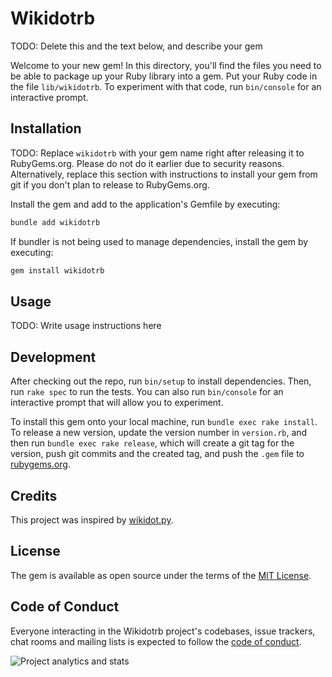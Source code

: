 # Wikidotrb

TODO: Delete this and the text below, and describe your gem

Welcome to your new gem! In this directory, you'll find the files you need to be able to package up your Ruby library into a gem. Put your Ruby code in the file `lib/wikidotrb`. To experiment with that code, run `bin/console` for an interactive prompt.

## Installation

TODO: Replace `wikidotrb` with your gem name right after releasing it to RubyGems.org. Please do not do it earlier due to security reasons. Alternatively, replace this section with instructions to install your gem from git if you don't plan to release to RubyGems.org.

Install the gem and add to the application's Gemfile by executing:

```bash
bundle add wikidotrb
```

If bundler is not being used to manage dependencies, install the gem by executing:

```bash
gem install wikidotrb
```

## Usage

TODO: Write usage instructions here

## Development

After checking out the repo, run `bin/setup` to install dependencies. Then, run `rake spec` to run the tests. You can also run `bin/console` for an interactive prompt that will allow you to experiment.

To install this gem onto your local machine, run `bundle exec rake install`. To release a new version, update the version number in `version.rb`, and then run `bundle exec rake release`, which will create a git tag for the version, push git commits and the created tag, and push the `.gem` file to [rubygems.org](https://rubygems.org).

## Credits

This project was inspired by [wikidot.py](https://github.com/ukwhatn/wikidot.py/).

## License

The gem is available as open source under the terms of the [MIT License](https://opensource.org/licenses/MIT).

## Code of Conduct

Everyone interacting in the Wikidotrb project's codebases, issue trackers, chat rooms and mailing lists is expected to follow the [code of conduct](https://github.com/r74tech/wikidotrb/blob/main/CODE_OF_CONDUCT.md).


![Project analytics and stats](https://repobeats.axiom.co/api/embed/6bd929f1312a9c546b1c60801154e7fe1742fa65.svg "Repobeats analytics image")
